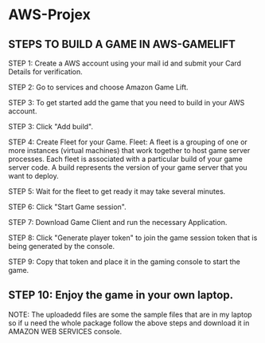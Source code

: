 # AWS-Projex

STEPS TO BUILD A GAME IN AWS-GAMELIFT
--------------------------------------------------------------------------------

STEP 1: Create a AWS account using your mail id and submit your Card Details for              verification. 

STEP 2: Go to services and choose Amazon Game Lift.

STEP 3: To get started add the game that you need to build in your AWS account.

STEP 3: Click "Add build".

STEP 4: Create Fleet for your Game.
          Fleet: A fleet is a grouping of one or more instances (virtual machines)                    that work together to host game server processes.
                 Each fleet is associated with a particular build of your game       
                 server code. A build represents the version of your game server                      that you want to deploy.

STEP 5:  Wait for the fleet to get ready it may take several minutes.

STEP 6: Click "Start Game session".

STEP 7: Download Game Client and run the necessary Application.

STEP 8: Click "Generate player token"  to join the game session token that is              being generated by the console.

STEP 9: Copy that token and place it in the gaming console to start the game.

STEP 10: Enjoy the game in your own laptop.
---------------------------------------------------------------------------------

NOTE: The uploadedd files are some the sample files that are in my laptop so if u need the whole package follow the above steps and download it in AMAZON WEB SERVICES console.
